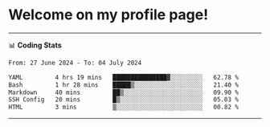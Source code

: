 # Welcome on my profile page!
<!-- print(("dralla"[::-1]+"s").capitalize()) -->

<!-- ---
👨🏻‍💻 **Busy With**
* Learning new Skills.
* Building small Projects.
* Being helpful. -->

---
📊 **Coding Stats**
<!--START_SECTION:waka-->

```txt
From: 27 June 2024 - To: 04 July 2024

YAML         4 hrs 19 mins   ███████████████▓░░░░░░░░░   62.78 %
Bash         1 hr 28 mins    █████▒░░░░░░░░░░░░░░░░░░░   21.40 %
Markdown     40 mins         ██▒░░░░░░░░░░░░░░░░░░░░░░   09.90 %
SSH Config   20 mins         █▒░░░░░░░░░░░░░░░░░░░░░░░   05.03 %
HTML         3 mins          ▒░░░░░░░░░░░░░░░░░░░░░░░░   00.82 %
```

<!--END_SECTION:waka-->
---
